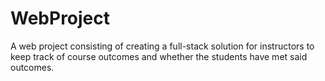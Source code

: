 # WebProject
A web project consisting of creating a full-stack solution for instructors to keep track of course outcomes and whether the students have met said outcomes.
